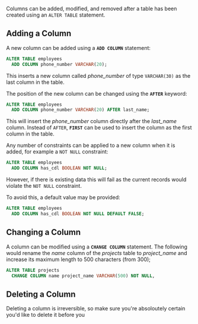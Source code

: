 Columns can be added, modified, and removed after a table has been created using an `ALTER TABLE` statement.

## Adding a Column

A new column can be added using a **`ADD COLUMN`** statement:

```sql
ALTER TABLE employees
  ADD COLUMN phone_number VARCHAR(20); 
```

This inserts a new column called *phone_number* of type `VARCHAR(30)` as the last column in the table.

The position of the new column can be changed using the **`AFTER`** keyword:

```sql
ALTER TABLE employees
  ADD COLUMN phone_number VARCHAR(20) AFTER last_name;
```

This will insert the *phone_number* column directly after the *last_name* column. Instead of `AFTER`, **`FIRST`** can be used to insert the column as the first column in the table.

Any number of constraints can be applied to a new column when it is added, for example a `NOT NULL` constraint:

```sql
ALTER TABLE employees
  ADD COLUMN has_cdl BOOLEAN NOT NULL;
```

However, if there is existing data this will fail as the current records would violate the `NOT NULL` constraint.

To avoid this, a default value may be provided:

```sql
ALTER TABLE employees
  ADD COLUMN has_cdl BOOLEAN NOT NULL DEFAULT FALSE;
```



## Changing a Column

A column can be modified using a **`CHANGE COLUMN`** statement. The following would rename the _name_ column of the _projects_ table to _project_name_ and increase its maximum length to 500 characters (from 300);

```sql
ALTER TABLE projects
  CHANGE COLUMN name project_name VARCHAR(500) NOT NULL,
```



## Deleting a Column

Deleting a column is irreversible, so make sure you're absoloutely certain you'd like to delete it before you 
